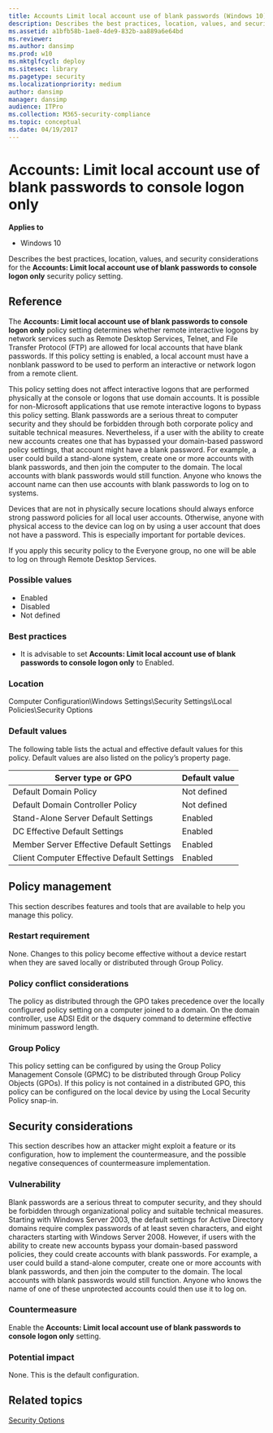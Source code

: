 ```yaml
---
title: Accounts Limit local account use of blank passwords (Windows 10)
description: Describes the best practices, location, values, and security considerations for the Accounts Limit local account use of blank passwords to console logon only security policy setting.
ms.assetid: a1bfb58b-1ae8-4de9-832b-aa889a6e64bd
ms.reviewer: 
ms.author: dansimp
ms.prod: w10
ms.mktglfcycl: deploy
ms.sitesec: library
ms.pagetype: security
ms.localizationpriority: medium
author: dansimp
manager: dansimp
audience: ITPro
ms.collection: M365-security-compliance
ms.topic: conceptual
ms.date: 04/19/2017
---
```


# Accounts: Limit local account use of blank passwords to console logon only

**Applies to**
-   Windows 10

Describes the best practices, location, values, and security considerations for the **Accounts: Limit local account use of blank passwords to console logon only** security policy setting.

## Reference

The **Accounts: Limit local account use of blank passwords to console logon only** policy setting determines whether remote interactive logons by network services such as Remote Desktop Services, Telnet, and File Transfer Protocol (FTP) are allowed for local accounts that have blank passwords. If this policy setting is enabled, a local account must have a nonblank password to be used to perform an interactive or network logon from a remote client.

This policy setting does not affect interactive logons that are performed physically at the console or logons that use domain accounts. It is possible for non-Microsoft applications that use remote interactive logons to bypass this policy setting.
Blank passwords are a serious threat to computer security and they should be forbidden through both corporate policy and suitable technical measures. Nevertheless, if a user with the ability to create new accounts creates one that has bypassed your domain-based password policy settings, that account might have a blank password. For example, a user could build a stand-alone system, create one or more accounts with blank passwords, and then join the computer to the domain. The local accounts with blank passwords would still function. Anyone who knows the account name can then use accounts with blank passwords to log on to systems.

Devices that are not in physically secure locations should always enforce strong password policies for all local user accounts. Otherwise, anyone with physical access to the device can log on by using a user account that does not have a password. This is especially important for portable devices.

If you apply this security policy to the Everyone group, no one will be able to log on through Remote Desktop Services.

### Possible values

-   Enabled
-   Disabled
-   Not defined

### Best practices

-   It is advisable to set **Accounts: Limit local account use of blank passwords to console logon only** to Enabled.

### Location

Computer Configuration\\Windows Settings\\Security Settings\\Local Policies\\Security Options

### Default values

The following table lists the actual and effective default values for this policy. Default values are also listed on the policy’s property page.

| Server type or GPO | Default value |
| - | - |
| Default Domain Policy | Not defined |
| Default Domain Controller Policy | Not defined |
| Stand-Alone Server Default Settings | Enabled |
| DC Effective Default Settings | Enabled |
| Member Server Effective Default Settings | Enabled |
| Client Computer Effective Default Settings | Enabled |
 
## Policy management

This section describes features and tools that are available to help you manage this policy.

### Restart requirement

None. Changes to this policy become effective without a device restart when they are saved locally or distributed through Group Policy.

### Policy conflict considerations

The policy as distributed through the GPO takes precedence over the locally configured policy setting on a computer joined to a domain. On the domain controller, use ADSI Edit or the dsquery command to determine effective minimum password length.

### Group Policy

This policy setting can be configured by using the Group Policy Management Console (GPMC) to be distributed through Group Policy Objects (GPOs). If this policy is not contained in a distributed GPO, this policy can be configured on the local device by using the Local Security Policy snap-in.

## Security considerations

This section describes how an attacker might exploit a feature or its configuration, how to implement the countermeasure, and the possible negative consequences of countermeasure implementation.

### Vulnerability

Blank passwords are a serious threat to computer security, and they should be forbidden through organizational policy and suitable technical measures. Starting with Windows Server 2003, the default settings for Active Directory domains require complex passwords of at least seven characters, and eight characters starting with Windows Server 2008. However, if users with the ability to create new accounts bypass your domain-based password policies, they could create accounts with blank passwords. For example, a user could build a stand-alone computer, create one or more accounts with blank passwords, and then join the computer to the domain. The local accounts with blank passwords would still function. Anyone who knows the name of one of these unprotected accounts could then use it to log on.

### Countermeasure

Enable the **Accounts: Limit local account use of blank passwords to console logon only** setting.

### Potential impact

None. This is the default configuration.

## Related topics
[Security Options](security-options.md)
